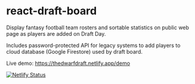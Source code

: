 # react-draft-board
Display fantasy football team rosters and sortable statistics on public web page as players are added on Draft Day.

Includes password-protected API for legacy systems to add players to cloud database (Google Firestore) used by draft board.

Live demo: https://thedwarfdraft.netlify.app/demo

[![Netlify Status](https://api.netlify.com/api/v1/badges/72d29d80-c3eb-45de-9357-0b8749dc1f01/deploy-status)](https://app.netlify.com/sites/thedwarfdraft/deploys)
